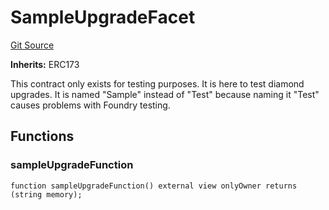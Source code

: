# SampleUpgradeFacet
[Git Source](https://github.com/thrackle-io/tron/blob/13349942d6b36cb5b881624be044b28167a194cf/src/protocol/diamond/SampleUpgradeFacet.sol)

**Inherits:**
ERC173

This contract only exists for testing purposes. It is here to test diamond upgrades. It is named "Sample" instead
of "Test" because naming it "Test" causes problems with Foundry testing.


## Functions
### sampleUpgradeFunction


```solidity
function sampleUpgradeFunction() external view onlyOwner returns (string memory);
```


